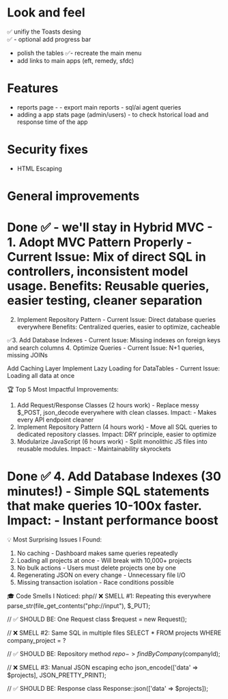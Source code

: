 # Look and feel
✅ unifiy the Toasts desing  
✅  - optional add progress bar
- polish the tables 
✅- recreate the main menu
- add links to main apps (eft, remedy, sfdc)


# Features
- reports page -
        - export main reports
        - sql/ai agent queries
- adding a app stats page (admin/users) - to check hstorical load and response time of the app

# Security fixes
- HTML Escaping 

# General improvements
# Done ✅ - we'll stay in Hybrid MVC - 1. Adopt MVC Pattern Properly - Current Issue: Mix of direct SQL in controllers, inconsistent model usage. Benefits: Reusable queries, easier testing, cleaner separation

2. Implement Repository Pattern  - Current Issue: Direct database queries everywhere
Benefits: Centralized queries, easier to optimize, cacheable

✅3. Add Database Indexes  - Current Issue: Missing indexes on foreign keys and search columns
4. Optimize Queries - Current Issue: N+1 queries, missing JOINs

Add Caching Layer
 Implement Lazy Loading for DataTables  - Current Issue: Loading all data at once

 🏆 Top 5 Most Impactful Improvements:
1. Add Request/Response Classes (2 hours work) - Replace messy $_POST, json_decode everywhere with clean classes.
Impact: - Makes every API endpoint cleaner
2. Implement Repository Pattern (4 hours work) - Move all SQL queries to dedicated repository classes.
Impact: DRY principle, easier to optimize
3. Modularize JavaScript (6 hours work) - Split monolithic JS files into reusable modules.
Impact:  - Maintainability skyrockets
# Done ✅  4. Add Database Indexes (30 minutes!) - Simple SQL statements that make queries 10-100x faster. Impact: - Instant performance boost

💡 Most Surprising Issues I Found:
1. No caching - Dashboard makes same queries repeatedly
2. Loading all projects at once - Will break with 10,000+ projects
3. No bulk actions - Users must delete projects one by one
4. Regenerating JSON on every change - Unnecessary file I/O
5. Missing transaction isolation - Race conditions possible

🎓 Code Smells I Noticed:
php// ❌ SMELL #1: Repeating this everywhere
parse_str(file_get_contents("php://input"), $_PUT);

// ✅ SHOULD BE: One Request class
$request = new Request();

// ❌ SMELL #2: Same SQL in multiple files
SELECT * FROM projects WHERE company_project = ?

// ✅ SHOULD BE: Repository method
$repo->findByCompany($companyId);

// ❌ SMELL #3: Manual JSON escaping
echo json_encode(['data' => $projects], JSON_PRETTY_PRINT);

// ✅ SHOULD BE: Response class
Response::json(['data' => $projects]);